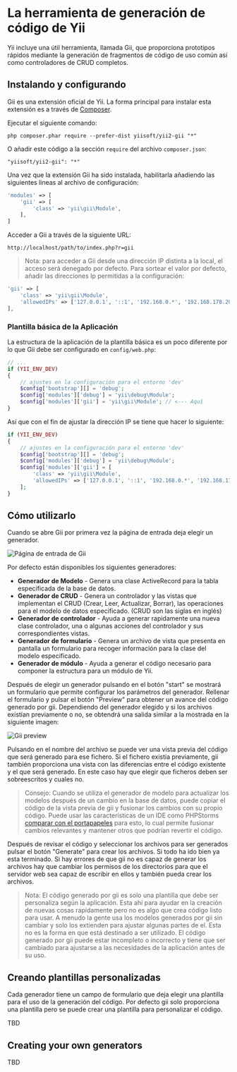 La herramienta de generación de código de Yii
========================================
Yii incluye una útil herramienta, llamada Gii, que proporciona prototipos rápidos mediante la generación de fragmentos de código de uso común
así como controladores de CRUD completos.


Instalando y configurando
----------------------

Gii es una extensión oficial de Yii. La forma principal para instalar esta extensión es a través de
[Composer](http://getcomposer.org/download/).

Ejecutar el siguiente comando:

```
php composer.phar require --prefer-dist yiisoft/yii2-gii "*"
```

O añadir este código a la sección `require` del archivo `composer.json`:

```
"yiisoft/yii2-gii": "*"
```

Una vez que la extensión Gii ha sido instalada, habilitarla añadiendo las siguientes lineas al archivo de configuración:

```php
'modules' => [
    'gii' => [
        'class' => 'yii\gii\Module',
    ],
]
```

Acceder a Gii a través de la siguiente URL:

```
http://localhost/path/to/index.php?r=gii
```

> Nota: para acceder a Gii desde una dirección IP distinta a la local, el acceso será denegado por defecto.
Para sortear el valor por defecto, añadir las direcciones Ip permitidas a la configuración:

>
```php
'gii' => [
    'class' => 'yii\gii\Module',
    'allowedIPs' => ['127.0.0.1', '::1', '192.168.0.*', '192.168.178.20'] // ajustar según se necesite
],
```

### Plantilla básica de la Aplicación

La estructura de la aplicación de la plantilla básica es un poco diferente por lo que Gii debe ser 
configurado en `config/web.php`:

```php
// ...
if (YII_ENV_DEV)
{
    // ajustes en la configuración para el entorno 'dev'
    $config['bootstrap'][] = 'debug';
    $config['modules']['debug'] = 'yii\debug\Module';
    $config['modules']['gii'] = 'yii\gii\Module'; // <--- Aquí
}
```

Así que con el fin de ajustar la dirección IP se tiene que hacer lo siguiente:

```php
if (YII_ENV_DEV)
{
    // ajustes en la configuración para el entorno 'dev'    
    $config['bootstrap'][] = 'debug';
    $config['modules']['debug'] = 'yii\debug\Module';
    $config['modules']['gii'] = [
        'class' => 'yii\gii\Module',
        'allowedIPs' => ['127.0.0.1', '::1', '192.168.0.*', '192.168.178.20'],
    ];
}
```

Cómo utilizarlo
-------------

Cuando se abre Gii por primera vez la página de entrada deja elegir un generador.

![Página de entrada de Gii](images/gii-entry.png)

Por defecto están disponibles los siguientes generadores:

- **Generador de Modelo** - Genera una clase ActiveRecord para la tabla especificada de la base de datos.
- **Generador de CRUD** - Genera un controlador y las vistas que implementan el CRUD (Crear, Leer, Actualizar, Borrar),
  las operaciones para el modelo de datos especificado. (CRUD son las siglas en inglés)  
- **Generador de controlador** - Ayuda a generar rapidamente una nueva clase controlador, una o algunas acciones del
  controlador y sus correspondientes vistas.
- **Generador de formulario** - Genera un archivo de vista que presenta en pantalla un formulario para recoger información para
  la clase del modelo especificado.
- **Generador de módulo** - Ayuda a generar el código necesario para componer la estructura para un módulo de Yii.


Después de elegir un generador pulsando en el botón "start" se mostrará un formulario que permite configurar los
parámetros del generador. Rellenar el formulario y pulsar el botón "Preview" para obtener un avance del código generado por gii.
Dependiendo del generador elegido y si los archivos existían previamente o no, se obtendrá una salida similar a la mostrada en
la siguiente imagen:

![Gii preview](images/gii-preview.png)

Pulsando en el nombre del archivo se puede ver una vista previa del código que será generado para ese fichero.
Si el fichero existía previamente, gii también proporciona una vista con las diferencias entre el código existente
y el que será generado. En este caso hay que elegir que ficheros deben ser sobreescritos y cuales no.


> Consejo: Cuando se utiliza el generador de modelo para actualizar los modelos después de un cambio en la base de datos, puede
  copiar el código de la vista previa de gii y fusionar los cambios con su propio código. Puede usar las características de un
  IDE como PHPStorms [comparar con el portapapeles](http://www.jetbrains.com/phpstorm/webhelp/comparing-files.html)
  para esto, lo cual permite fusionar cambios relevantes y mantener otros que podrían revertir el código.
  
Después de revisar el código y seleccionar los archivos para ser generados pulsar el botón "Generate" para crear los archivos.
Si todo ha ido bien ya esta terminado. Si hay errores de que gii no es capaz de generar los archivos hay que cambiar los
permisos de los directorios para que el servidor web sea capaz de escribir en ellos y también pueda crear los archivos.

> Nota: El código generado por gii es solo una plantilla que debe ser personaliza según la aplicación. Esta ahí para ayudar en
  la creación de nuevas cosas rapidamente pero no es algo que crea código listo para usar.
  A menudo la gente usa los modelos generados por gii sin cambiar y solo los extienden para ajustar algunas partes de el.
  Esta no es la forma en que está destinado a ser utilizado. El código generado por gii puede estar incompleto o incorrecto
  y tiene que ser cambiado para ajustarse a las necesidades de la aplicación antes de su uso.
 
  

Creando plantillas personalizadas
-----------------------------

Cada generador tiene un campo de formulario que deja elegir una plantilla para el uso de la generación del código.
Por defecto gii solo proporciona una plantilla pero se puede crear una plantilla para personalizar el código.


TBD


Creating your own generators
----------------------------

TBD

